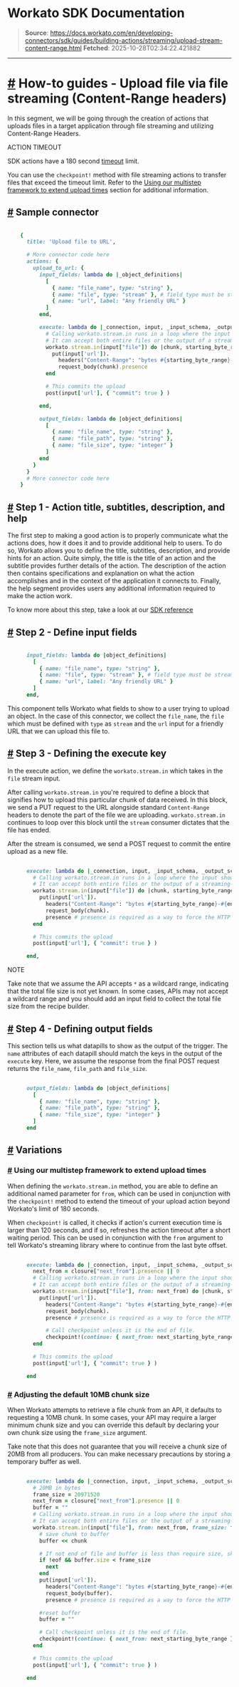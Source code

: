 # Workato SDK Documentation

> **Source**: https://docs.workato.com/en/developing-connectors/sdk/guides/building-actions/streaming/upload-stream-content-range.html
> **Fetched**: 2025-10-28T02:34:22.421882

---

# [#](<#how-to-guides-upload-file-via-file-streaming-content-range-headers>) How-to guides - Upload file via file streaming (Content-Range headers)

In this segment, we will be going through the creation of actions that uploads files in a target application through file streaming and utilizing Content-Range Headers.

ACTION TIMEOUT

SDK actions have a 180 second [timeout](</recipes/recipe-job-errors.html#timeouts>) limit.

You can use the `checkpoint!` method with file streaming actions to transfer files that exceed the timeout limit. Refer to the [Using our multistep framework to extend upload times](<#using-our-multistep-framework-to-extend-upload-times>) section for additional information.

## [#](<#sample-connector>) Sample connector
```ruby
 
    {
      title: 'Upload file to URL',

      # More connector code here
      actions: {
        upload_to_url: {
          input_fields: lambda do |_object_definitions|
            [
              { name: "file_name", type: "string" },
              { name: "file", type: "stream" }, # field type must be stream
              { name: "url", label: "Any friendly URL" }
            ]
          end,

          execute: lambda do |_connection, input, _input_schema, _output_schema, closure|
            # Calling workato.stream.in runs in a loop where the input should be file. 
            # It can accept both entire files or the output of a streaming-enabled download file action
            workato.stream.in(input["file"]) do |chunk, starting_byte_range, ending_byte_range, eof, next_starting_byte_range| 
              put(input['url']).
                headers("Content-Range": "bytes #{starting_byte_range}-#{ending_byte_range}/*").
                request_body(chunk).presence
            end

            # This commits the upload
            post(input['url'], { "commit": true } )

          end,

          output_fields: lambda do |object_definitions|
            [
              { name: "file_name", type: "string" },
              { name: "file_path", type: "string" },
              { name: "file_size", type: "integer" }
            ]
          end
        }
      }
      # More connector code here
    }


```

## [#](<#step-1-action-title-subtitles-description-and-help>) Step 1 - Action title, subtitles, description, and help

The first step to making a good action is to properly communicate what the actions does, how it does it and to provide additional help to users. To do so, Workato allows you to define the title, subtitles, description, and provide hints for an action. Quite simply, the title is the title of an action and the subtitle provides further details of the action. The description of the action then contains specifications and explanation on what the action accomplishes and in the context of the application it connects to. Finally, the help segment provides users any additional information required to make the action work.

To know more about this step, take a look at our [SDK reference](</developing-connectors/sdk/sdk-reference/actions.html#title>)

## [#](<#step-2-define-input-fields>) Step 2 - Define input fields
```ruby
 
      input_fields: lambda do |object_definitions|
        [
          { name: "file_name", type: "string" },
          { name: "file", type: "stream" }, # field type must be stream
          { name: "url", label: "Any friendly URL" }
        ]
      end,


```

This component tells Workato what fields to show to a user trying to upload an object. In the case of this connector, we collect the `file_name`, the `file` which must be defined with `type` as `stream` and the `url` input for a friendly URL that we can upload this file to.

## [#](<#step-3-defining-the-execute-key>) Step 3 - Defining the execute key

In the execute action, we define the `workato.stream.in` which takes in the `file` stream input.

After calling `workato.stream.in` you're required to define a block that signifies how to upload this particular chunk of data received. In this block, we send a PUT request to the URL alongside standard `Content-Range` headers to denote the part of the file we are uploading. `workato.stream.in` continues to loop over this block until the `stream` consumer dictates that the file has ended.

After the stream is consumed, we send a POST request to commit the entire upload as a new file.
```ruby
 
      execute: lambda do |_connection, input, _input_schema, _output_schema, closure|
        # Calling workato.stream.in runs in a loop where the input should be file. 
        # It can accept both entire files or the output of a streaming-enabled download file action
        workato.stream.in(input["file"]) do |chunk, starting_byte_range, ending_byte_range, eof, next_starting_byte_range| 
          put(input['url']).
            headers("Content-Range": "bytes #{starting_byte_range}-#{ending_byte_range}/*").
            request_body(chunk).
            presence # presence is required as a way to force the HTTP request to be sent. 
        end

        # This commits the upload
        post(input['url'], { "commit": true } )

      end,


```

NOTE

Take note that we assume the API accepts `*` as a wildcard range, indicating that the total file size is not yet known. In some cases, APIs may not accept a wildcard range and you should add an input field to collect the total file size from the recipe builder.

## [#](<#step-4-defining-output-fields>) Step 4 - Defining output fields

This section tells us what datapills to show as the output of the trigger. The `name` attributes of each datapill should match the keys in the output of the `execute` key. Here, we assume the response from the final POST request returns the `file_name`, `file_path` and `file_size`.
```ruby
 
      output_fields: lambda do |object_definitions|
        [
          { name: "file_name", type: "string" },
          { name: "file_path", type: "string" },
          { name: "file_size", type: "integer" }
        ]
      end


```

## [#](<#variations>) Variations

### [#](<#using-our-multistep-framework-to-extend-upload-times>) Using our multistep framework to extend upload times

When defining the `workato.stream.in` method, you are able to define an additional named parameter for `from`, which can be used in conjunction with the `checkpoint!` method to extend the timeout of your upload action beyond Workato's limit of 180 seconds.

When `checkpoint!` is called, it checks if action's current execution time is larger than 120 seconds, and if so, refreshes the action timeout after a short waiting period. This can be used in conjunction with the `from` argument to tell Workato's streaming library where to continue from the last byte offset.
```ruby
 
      execute: lambda do |_connection, input, _input_schema, _output_schema, closure|
        next_from = closure["next_from"].presence || 0
        # Calling workato.stream.in runs in a loop where the input should be file. 
        # It can accept both entire files or the output of a streaming-enabled download file action
        workato.stream.in(input["file"], from: next_from) do |chunk, starting_byte_range, ending_byte_range, eof, next_starting_byte_range| 
          put(input['url']).
            headers("Content-Range": "bytes #{starting_byte_range}-#{ending_byte_range}/*").
            request_body(chunk).
            presence # presence is required as a way to force the HTTP request to be sent. 

            # Call checkpoint unless it is the end of file.
            checkpoint!(continue: { next_from: next_starting_byte_range }) unless eof
        end

        # This commits the upload
        post(input['url'], { "commit": true } )

      end


```

### [#](<#adjusting-the-default-10mb-chunk-size>) Adjusting the default 10MB chunk size

When Workato attempts to retrieve a file chunk from an API, it defaults to requesting a 10MB chunk. In some cases, your API may require a larger minimum chunk size and you can override this default by declaring your own chunk size using the `frame_size` argument.

Take note that this does not guarantee that you will receive a chunk size of 20MB from all producers. You can make necessary precautions by storing a temporary buffer as well.
```ruby
 
      execute: lambda do |_connection, input, _input_schema, _output_schema, closure|
        # 20MB in bytes
        frame_size = 20971520 
        next_from = closure["next_from"].presence || 0
        buffer = ""
        # Calling workato.stream.in runs in a loop where the input should be file. 
        # It can accept both entire files or the output of a streaming-enabled download file action
        workato.stream.in(input["file"], from: next_from, frame_size: frame_size) do |chunk, starting_byte_range, ending_byte_range, eof, next_starting_byte_range| 
          # save chunk to buffer
          buffer << chunk

          # If not end of file and buffer is less than require size, skip to next iteration
          if !eof && buffer.size < frame_size
            next
          end
          put(input['url']).
            headers("Content-Range": "bytes #{starting_byte_range}-#{ending_byte_range}/*").
            request_body(buffer).
            presence # presence is required as a way to force the HTTP request to be sent. 

          #reset buffer
          buffer = ""

          # Call checkpoint unless it is the end of file.
          checkpoint!(continue: { next_from: next_starting_byte_range }) unless eof
        end

        # This commits the upload
        post(input['url'], { "commit": true } )

      end


```
